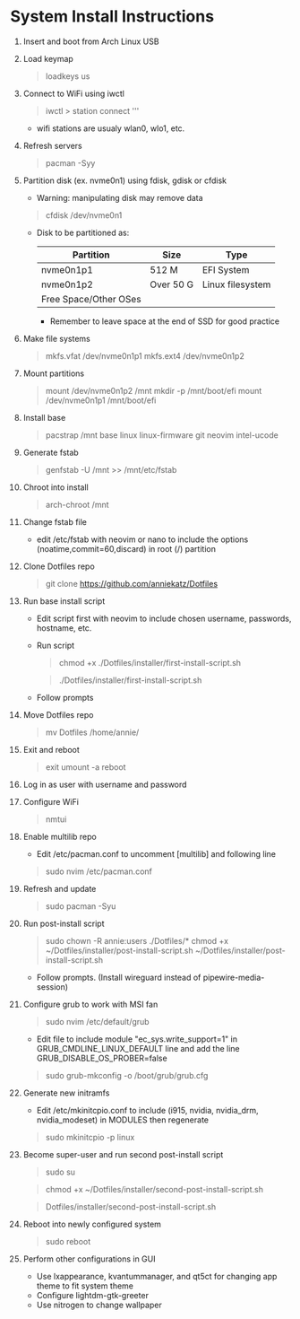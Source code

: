# System Install Instructions

1. Insert and boot from Arch Linux USB

2. Load keymap
	
	> loadkeys us

3. Connect to WiFi using iwctl
	
	> iwctl
	   > station <STATION> connect <WIFI SSID NAME> '''
	* wifi stations are usualy wlan0, wlo1, etc.

4. Refresh servers
	
	> pacman -Syy

5. Partition disk (ex. nvme0n1) using fdisk, gdisk or cfdisk
	* Warning: manipulating disk may remove data
	
	> cfdisk /dev/nvme0n1
	
	* Disk to be partitioned as:
	
		| Partition             | Size      | Type             |
		|-----------------------|-----------|------------------|
		| nvme0n1p1             | 512 M     | EFI System       |
		| nvme0n1p2             | Over 50 G | Linux filesystem |
		| Free Space/Other OSes |           |                  |
	
		* Remember to leave space at the end of SSD for good practice

6. Make file systems
	
	> mkfs.vfat /dev/nvme0n1p1
	> mkfs.ext4 /dev/nvme0n1p2

7. Mount partitions
	
	> mount /dev/nvme0n1p2 /mnt
	> mkdir -p /mnt/boot/efi
	> mount /dev/nvme0n1p1 /mnt/boot/efi

8. Install base
	
	> pacstrap /mnt base linux linux-firmware git neovim intel-ucode

9. Generate fstab

	> genfstab -U /mnt >> /mnt/etc/fstab

10. Chroot into install
	
	> arch-chroot /mnt

11. Change fstab file
	* edit /etc/fstab with neovim or nano to include the options (noatime,commit=60,discard) in root (/) partition

12. Clone Dotfiles repo
	
	> git clone https://github.com/anniekatz/Dotfiles 

13. Run base install script
	* Edit script first with neovim to include chosen username, passwords, hostname, etc.
	* Run script
	
		> chmod +x ./Dotfiles/installer/first-install-script.sh
	
		> ./Dotfiles/installer/first-install-script.sh

	* Follow prompts

14. Move Dotfiles repo
	
	> mv Dotfiles /home/annie/

15. Exit and reboot
	
	> exit
	> umount -a
	> reboot

16. Log in as user with username and password

17. Configure WiFi
	
	> nmtui

18. Enable multilib repo
	* Edit /etc/pacman.conf to uncomment [multilib] and following line

	> sudo nvim /etc/pacman.conf
	
19. Refresh and update
	
	> sudo pacman -Syu

20. Run post-install script
	
	> sudo chown -R annie:users ./Dotfiles/*
	> chmod +x ~/Dotfiles/installer/post-install-script.sh
	> ~/Dotfiles/installer/post-install-script.sh

	* Follow prompts. (Install wireguard instead of pipewire-media-session)
	
21. Configure grub to work with MSI fan
	
	> sudo nvim /etc/default/grub
	
	* Edit file to include module "ec_sys.write_support=1" in GRUB_CMDLINE_LINUX_DEFAULT line and add the line GRUB_DISABLE_OS_PROBER=false
	
	> sudo grub-mkconfig -o /boot/grub/grub.cfg

22. Generate new initramfs
	* Edit /etc/mkinitcpio.conf to include (i915, nvidia, nvidia_drm, nvidia_modeset) in MODULES then regenerate
	
	> sudo mkinitcpio -p linux
	
23. Become super-user and run second post-install script
	
	> sudo su

	> chmod +x ~/Dotfiles/installer/second-post-install-script.sh
	
	> Dotfiles/installer/second-post-install-script.sh

24. Reboot into newly configured system
	
	> sudo reboot

25. Perform other configurations in GUI
	* Use lxappearance, kvantummanager, and qt5ct for changing app theme to fit system theme
	* Configure lightdm-gtk-greeter
	* Use nitrogen to change wallpaper
